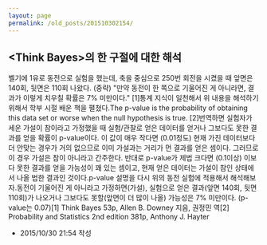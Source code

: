 ```yaml
---
layout: page
permalink: /old_posts/201510302154/
---
```


## &lt;Think Bayes&gt;의 한 구절에 대한 해석

벨기에 1유로 동전으로 실험을 했는데, 축을 중심으로 250번 회전을 시켰을 때 앞면은 140회, 뒷면은 110회 나왔다. (중략) "만약 동전이 한 쪽으로 기울어진 게 아니라면, 결과가 이렇게 치우칠 확률은 7% 미만이다." [1]통계 지식이 일천해서 위 내용을 해석하기 위해서 학부 시절 배운 책을 펼쳤다.The p-value is the probability of obtaining this data set or worse when the null hypothesis is true. [2]번역하면 실험자가 세운 가설이 참이라고 가정했을 때 실험/관찰로 얻은 데이터를 얻거나 그보다도 못한 결과를 얻을 확률이 p-value이다. 이 값이 매우 작다면 (0.01정도) 현재 가진 데이터보다 더 안맞는 경우가 거의 없으므로 이미 가설과는 거리가 먼 결과를 얻은 셈이다. 그러므로 이 경우 가설은 참이 아니라고 간주한다. 반대로 p-value가 제법 크다면 (0.1이상) 이보다 못한 결과를 얻을 가능성이 꽤 있는 셈이고, 현재 얻은 데이터는 가설이 참인 상태에서 나올 법한 결과인 것이다.p-value 설명을 다시 위의 동전 실험에 적용해서 해석해보자.동전이 기울어진 게 아니라고 가정하면(가설), 실험으로 얻은 결과(앞면 140회, 뒷면 110회)가 나오거나 그보다도 못할(앞면이 더 많이 나올) 가능성은 7% 미만이다. (p-value는 0.07)[1] Think Bayes 53p, Allen B. Downey 지음, 권정민 역[2] Probability and Statistics 2nd edition 381p, Anthony J. Hayter



- 2015/10/30 21:54 작성